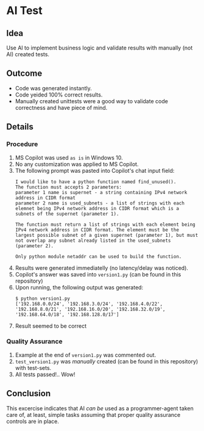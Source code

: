 # AI Test

## Idea

Use AI to implement business logic and validate results with manually (not AI) created tests.


## Outcome

* Code was generated instantly.
* Code yeided 100% correct results.
* Manually created unittests were a good way to validate code correctness and have piece of mind.


## Details

### Procedure
1. MS Copilot was used `as is` in Windows 10.
1. No any customization was applied to MS Copilot.
1. The following prompt was pasted into Copilot's chat input field:
    ```
    I would like to have a python function named find_unused().
    The function must accepts 2 parameters:
    parameter 1 name is supernet - a string containing IPv4 network address in CIDR format
    parameter 2 name is used_subnets - a list of strings with each elemnet being IPv4 network address in CIDR format which is a subnets of the supernet (parameter 1).

    The function must return a list of strings with each element being IPv4 network address in CIDR format. The element must be the largest possible subnet of a given supernet (parameter 1), but must not overlap any subnet already listed in the used_subnets (parameter 2).

    Only python module netaddr can be used to build the function.
    ```
1. Results were generated immediatelly (no latency/delay was noticed).
1. Copilot's answer was saved into `version1.py` (can be found in this repository)
1. Upon running, the following output was generated:
    ```
    $ python version1.py
    ['192.168.0.0/24', '192.168.3.0/24', '192.168.4.0/22', '192.168.8.0/21', '192.168.16.0/20', '192.168.32.0/19', '192.168.64.0/18', '192.168.128.0/17']
   ```
1. Result seemed to be correct

### Quality Assurance
1. Example at the end of `version1.py` was commented out.
1. `test_version1.py` was _manually_ created (can be found in this repository) with test-sets.
1. All tests passed!.. Wow!


## Conclusion
This excercise indicates that AI _can be_ used as a programmer-agent taken care of, at least, simple tasks assuming that proper quality assurance controls are in place.
